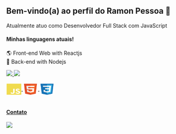 ## Bem-vindo(a) ao perfil do Ramon Pessoa 🚀

Atualmente atuo como Desenvolvedor Full Stack com JavaScript

#### Minhas linguagens atuais! 
🌎 Front-end Web with Reactjs  
📡 Back-end with Nodejs  

<div>
  <a href="https://github.com/ramonpessoadev">
  <img height="180em" src="https://github-readme-stats.vercel.app/api?username=ramonpessoadev&show_icons=true&theme=tokyonight&include_all_commits=true&count_private=true"/>
  <img height="220em" src="https://github-readme-stats.vercel.app/api/top-langs/?username=ramonpessoadev&show_icons=true&theme=tokyonight&layout=compact&locale=pt-br&langs_count=10""/>
  </div>
    
<div style="display: inline_block"><br>
  <img align="center" alt="Js" height="30" width="40" src="https://raw.githubusercontent.com/devicons/devicon/master/icons/javascript/javascript-plain.svg">
  <img align="center" alt="HTML" height="30" width="40" src="https://raw.githubusercontent.com/devicons/devicon/master/icons/html5/html5-original.svg">
  <img align="center" alt="CSS" height="30" width="40" src="https://raw.githubusercontent.com/devicons/devicon/master/icons/css3/css3-original.svg">
</div>
 
 <br>
 
#### Contato

<a href="https://www.linkedin.com/in/mikaelaugustodev/" target="_blank"><img src="https://img.shields.io/badge/-LinkedIn-%230077B5?style=for-the-badge&logo=linkedin&logoColor=white" target="_blank"></a> 
